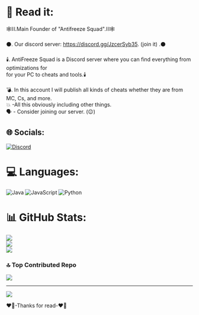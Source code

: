 # 👤 Read it:
   🕸️⛓️.Main Founder of  "Antifreeze Squad".⛓️🕸️<br>                               
   ⚫. Our discord server:  https://discord.gg/JzcerSyb35. (join it) .⚫<br>      
   🕯️. AntiFreeze Squad is a Discord server where you can find everything from optimizations for <br>for your PC to cheats and tools.🕯️<br><br>
   💣. In this account I will publish all kinds of cheats whether they are from MC, Cs, and more. <br>💥 -All this obviously including other things.<br> 
   🗣️ - Consider joining our server. (😉)


## 🌐 Socials:
[![Discord](https://img.shields.io/badge/Discord-%237289DA.svg?logo=discord&logoColor=white)](https://discord.gg/https://discord.gg/JzcerSyb35) 

# 💻 Languages:
![Java](https://img.shields.io/badge/java-%23ED8B00.svg?style=plastic&logo=openjdk&logoColor=white) ![JavaScript](https://img.shields.io/badge/javascript-%23323330.svg?style=plastic&logo=javascript&logoColor=%23F7DF1E) ![Python](https://img.shields.io/badge/python-3670A0?style=plastic&logo=python&logoColor=ffdd54)
# 📊 GitHub Stats:
![](https://github-readme-stats.vercel.app/api?username=Rtrokil&theme=dark&hide_border=false&include_all_commits=false&count_private=false)<br/>
![](https://github-readme-streak-stats.herokuapp.com/?user=Rtrokil&theme=dark&hide_border=false)<br/>
![](https://github-readme-stats.vercel.app/api/top-langs/?username=Rtrokil&theme=dark&hide_border=false&include_all_commits=false&count_private=false&layout=compact)

### 🔝 Top Contributed Repo
![](https://github-contributor-stats.vercel.app/api?username=Rtrokil&limit=5&theme=dark&combine_all_yearly_contributions=true)

---
[![](https://visitcount.itsvg.in/api?id=Rtrokil&icon=5&color=12)](https://visitcount.itsvg.in)

❤️‍🔥-Thanks for read-❤️‍🔥
